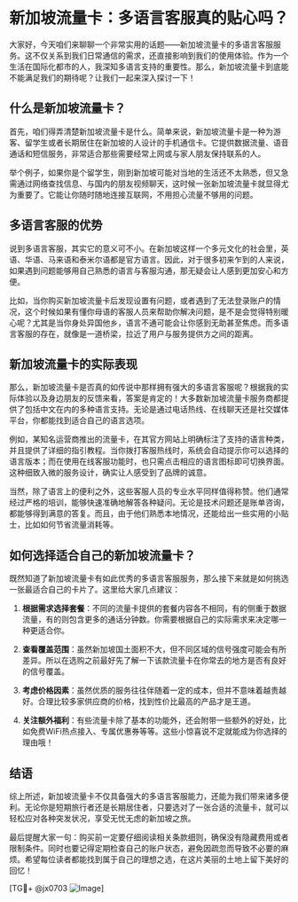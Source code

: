 # 新加坡流量卡：多语言客服真的贴心吗？

大家好，今天咱们来聊聊一个非常实用的话题——新加坡流量卡的多语言客服服务。这不仅关系到我们日常通信的需求，还直接影响到我们的使用体验。作为一个生活在国际化都市的人，我深知多语言支持的重要性。那么，新加坡流量卡到底能不能满足我们的期待呢？让我们一起来深入探讨一下！

## 什么是新加坡流量卡？

首先，咱们得弄清楚新加坡流量卡是什么。简单来说，新加坡流量卡是一种为游客、留学生或者长期居住在新加坡的人设计的手机通信卡。它提供数据流量、语音通话和短信服务，非常适合那些需要经常上网或与家人朋友保持联系的人。

举个例子，如果你是个留学生，刚到新加坡可能对当地的生活还不太熟悉，但又急需通过网络查找信息、与国内的朋友视频聊天，这时候一张新加坡流量卡就显得尤为重要了。它能让你随时随地连接互联网，不用担心流量不够用的问题。

## 多语言客服的优势

说到多语言客服，其实它的意义可不小。在新加坡这样一个多元文化的社会里，英语、华语、马来语和泰米尔语都是官方语言。因此，对于很多初来乍到的人来说，如果遇到问题能够用自己熟悉的语言与客服沟通，那无疑会让人感到更加安心和方便。

比如，当你购买新加坡流量卡后发现设置有问题，或者遇到了无法登录账户的情况，这个时候如果有懂你母语的客服人员来帮助你解决问题，是不是会觉得特别暖心呢？尤其是当你身处异国他乡，语言不通可能会让你感到无助甚至焦虑。而多语言客服的存在，就像是一道桥梁，拉近了用户与服务提供方之间的距离。

## 新加坡流量卡的实际表现

那么，新加坡流量卡是否真的如传说中那样拥有强大的多语言客服呢？根据我的实际体验以及身边朋友的反馈来看，答案是肯定的！大多数新加坡流量卡服务商都提供了包括中文在内的多种语言支持。无论是通过电话热线、在线聊天还是社交媒体平台，你都能找到适合自己的语言选项。

例如，某知名运营商推出的流量卡，在其官方网站上明确标注了支持的语言种类，并且提供了详细的指引教程。当你拨打客服热线时，系统会自动提示你可以选择的语言版本；而在使用在线客服功能时，也只需点击相应的语言图标即可切换界面。这种细致入微的服务设计，确实让人感受到了品牌的诚意。

当然，除了语言上的便利之外，这些客服人员的专业水平同样值得称赞。他们通常经过严格的培训，能够快速准确地解答各种疑问。无论是技术问题还是账单咨询，都能够得到满意的答复。而且，由于他们熟悉本地情况，还能给出一些实用的小贴士，比如如何节省流量消耗等。

## 如何选择适合自己的新加坡流量卡？

既然知道了新加坡流量卡有如此优秀的多语言客服服务，那么接下来就是如何挑选一张最适合自己的卡片了。这里给大家几点建议：

1. **根据需求选择套餐**：不同的流量卡提供的套餐内容各不相同，有的侧重于数据流量，有的则包含更多的通话分钟数。你需要根据自己的实际需求来决定哪一种更适合你。
   
2. **查看覆盖范围**：虽然新加坡国土面积不大，但不同区域的信号强度可能会有所差异。所以在选购之前最好先了解一下该款流量卡在你常去的地方是否有良好的信号覆盖。

3. **考虑价格因素**：虽然优质的服务往往伴随着一定的成本，但并不意味着越贵越好。合理比较多家供应商的价格，找到性价比最高的产品才是王道。

4. **关注额外福利**：有些流量卡除了基本的功能外，还会附带一些额外的好处，比如免费WiFi热点接入、专属优惠券等等。这些小惊喜说不定就能成为你选择的理由哦！

## 结语

综上所述，新加坡流量卡不仅具备强大的多语言客服能力，还能为我们带来诸多便利。无论你是短期旅行者还是长期居住者，只要选对了一张合适的流量卡，就可以轻松应对各种突发状况，享受无忧无虑的新加坡之旅。

最后提醒大家一句：购买前一定要仔细阅读相关条款细则，确保没有隐藏费用或者限制条件。同时也要记得定期检查自己的账户状态，避免因疏忽而导致不必要的麻烦。希望每位读者都能找到属于自己的理想之选，在这片美丽的土地上留下美好的回忆！

[TG💪+ @jx0703 ![Image](https://github.com/user-attachments/assets/dbca1d08-cadb-493c-b0ec-ad6f7a83f270)]